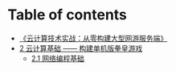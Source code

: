 # Table of contents

* [《云计算技术实战：从零构建大型网游服务端》](README.md)
* [2 云计算基础 —— 构建单机版拳皇游戏](2-yun-ji-suan-ji-chu-gou-jian-dan-ji-ban-quan-huang-you-xi/README.md)
  * [2.1 网络编程基础](2-yun-ji-suan-ji-chu-gou-jian-dan-ji-ban-quan-huang-you-xi/2.1-wang-luo-bian-cheng-ji-chu.md)
